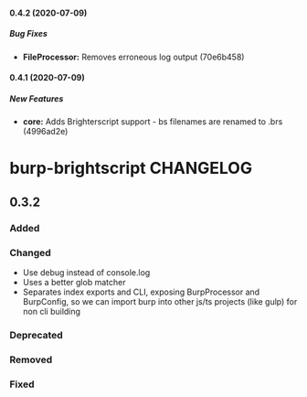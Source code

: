 #### 0.4.2 (2020-07-09)

##### Bug Fixes

* **FileProcessor:**  Removes erroneous log output (70e6b458)

#### 0.4.1 (2020-07-09)

##### New Features

* **core:**  Adds Brighterscript support - bs filenames are renamed to .brs (4996ad2e)

# burp-brightscript CHANGELOG

## 0.3.2

### Added

### Changed

 - Use debug instead of console.log
 - Uses a better glob matcher
 - Separates index exports and CLI, exposing BurpProcessor and BurpConfig, so we can import burp into other js/ts projects (like gulp) for non cli building

### Deprecated

### Removed

### Fixed

